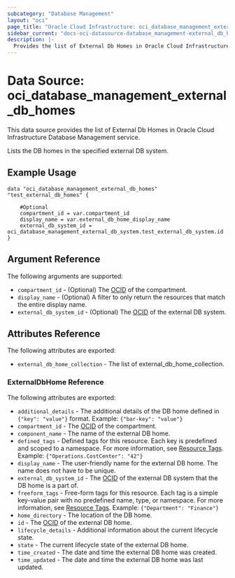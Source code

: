 ```yaml
---
subcategory: "Database Management"
layout: "oci"
page_title: "Oracle Cloud Infrastructure: oci_database_management_external_db_homes"
sidebar_current: "docs-oci-datasource-database_management-external_db_homes"
description: |-
  Provides the list of External Db Homes in Oracle Cloud Infrastructure Database Management service
---
```


# Data Source: oci_database_management_external_db_homes
This data source provides the list of External Db Homes in Oracle Cloud Infrastructure Database Management service.

Lists the DB homes in the specified external DB system.

## Example Usage

```hcl
data "oci_database_management_external_db_homes" "test_external_db_homes" {

	#Optional
	compartment_id = var.compartment_id
	display_name = var.external_db_home_display_name
	external_db_system_id = oci_database_management_external_db_system.test_external_db_system.id
}
```

## Argument Reference

The following arguments are supported:

* `compartment_id` - (Optional) The [OCID](https://docs.cloud.oracle.com/iaas/Content/General/Concepts/identifiers.htm) of the compartment.
* `display_name` - (Optional) A filter to only return the resources that match the entire display name.
* `external_db_system_id` - (Optional) The [OCID](https://docs.cloud.oracle.com/iaas/Content/General/Concepts/identifiers.htm) of the external DB system.


## Attributes Reference

The following attributes are exported:

* `external_db_home_collection` - The list of external_db_home_collection.

### ExternalDbHome Reference

The following attributes are exported:

* `additional_details` - The additional details of the DB home defined in `{"key": "value"}` format. Example: `{"bar-key": "value"}` 
* `compartment_id` - The [OCID](https://docs.cloud.oracle.com/iaas/Content/General/Concepts/identifiers.htm) of the compartment.
* `component_name` - The name of the external DB home.
* `defined_tags` - Defined tags for this resource. Each key is predefined and scoped to a namespace. For more information, see [Resource Tags](https://docs.cloud.oracle.com/iaas/Content/General/Concepts/resourcetags.htm). Example: `{"Operations.CostCenter": "42"}` 
* `display_name` - The user-friendly name for the external DB home. The name does not have to be unique.
* `external_db_system_id` - The [OCID](https://docs.cloud.oracle.com/iaas/Content/General/Concepts/identifiers.htm) of the external DB system that the DB home is a part of.
* `freeform_tags` - Free-form tags for this resource. Each tag is a simple key-value pair with no predefined name, type, or namespace. For more information, see [Resource Tags](https://docs.cloud.oracle.com/iaas/Content/General/Concepts/resourcetags.htm). Example: `{"Department": "Finance"}` 
* `home_directory` - The location of the DB home.
* `id` - The [OCID](https://docs.cloud.oracle.com/iaas/Content/General/Concepts/identifiers.htm) of the external DB home.
* `lifecycle_details` - Additional information about the current lifecycle state.
* `state` - The current lifecycle state of the external DB home.
* `time_created` - The date and time the external DB home was created.
* `time_updated` - The date and time the external DB home was last updated.

